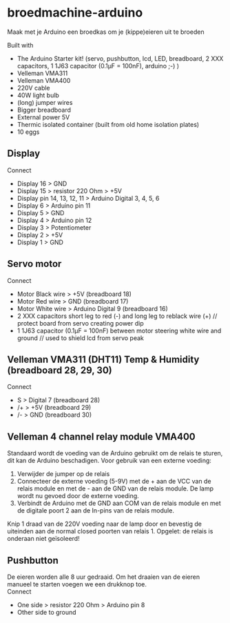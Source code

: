 # broedmachine-arduino
Maak met je Arduino een broedkas om je (kippe)eieren uit te broeden

Built with
  + The Arduino Starter kit! (servo, pushbutton, lcd, LED, breadboard, 2 XXX capacitors, 1 1J63 capacitor (0.1µF = 100nF), arduino ;-) )
  + Velleman VMA311
  + Velleman VMA400
  + 220V cable
  + 40W light bulb
  + (long) jumper wires
  + Bigger breadboard
  + External power 5V
  + Thermic isolated container (built from old home isolation plates)
  + 10 eggs

Display
-------
Connect
  + Display 16 > GND
  + Display 15 > resistor 220 Ohm > +5V
  + Display pin 14, 13, 12, 11 > Arduino Digital 3, 4, 5, 6
  + Display 6  > Arduino pin 11
  + Display 5  > GND
  + Display 4  > Arduino pin 12
  + Display 3  > Potentiometer
  + Display 2  > +5V
  + Display 1  > GND

Servo motor
-----------
Connect
  + Motor Black wire > +5V (breadboard 18)
  + Motor Red wire   > GND (breadboard 17)
  + Motor White wire > Arduino Digital 9 (breadboard 16)
  + 2 XXX capacitors short leg to red (-) and long leg to reblack wire (+)         // protect board from servo creating power dip
  + 1 1J63 capacitor (0.1µF = 100nF) between motor steering white wire and ground  // used to shield lcd from servo peak

Velleman VMA311 (DHT11) Temp & Humidity (breadboard 28, 29, 30)
---------------------------------------
Connect
  + S > Digital 7 (breadboard 28)
  + /+ > +5V       (breadboard 29)
  + /- > GND       (breadboard 30)

Velleman 4 channel relay module VMA400
---------------------------------------
Standaard wordt de voeding van de Arduino gebruikt om de relais te sturen, dit kan de Arduino beschadigen. Voor gebruik van een externe voeding:
  1. Verwijder de jumper op de relais
  2. Connecteer de externe voeding (5-9V) met de + aan de VCC van de relais module en met de - aan de GND van de relais module. De lamp wordt nu gevoed door de externe voeding.
  3. Verbindt de Arduino  met de GND aan COM van de relais module en met de digitale poort 2 aan de In-pins van de relais module.

Knip 1 draad van de 220V voeding naar de lamp door en bevestig de uiteinden aan de normal closed poorten van relais 1. Opgelet: de relais is onderaan niet geïsoleerd!

Pushbutton
----------
De eieren worden alle 8 uur gedraaid. Om het draaien van de eieren manueel te starten voegen we een drukknop toe.<br>
Connect
  + One side > resistor 220 Ohm > Arduino pin 8
  + Other side to ground
